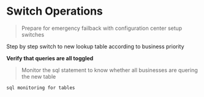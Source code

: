 # Switch Operations
> Prepare for emergency failback with configuration center setup switches

Step by step switch to new lookup table according to business priority

**Verify that queries are all toggled**
> Monitor the sql statement to know whether all businesses are quering the new table

```
sql monitoring for tables
```